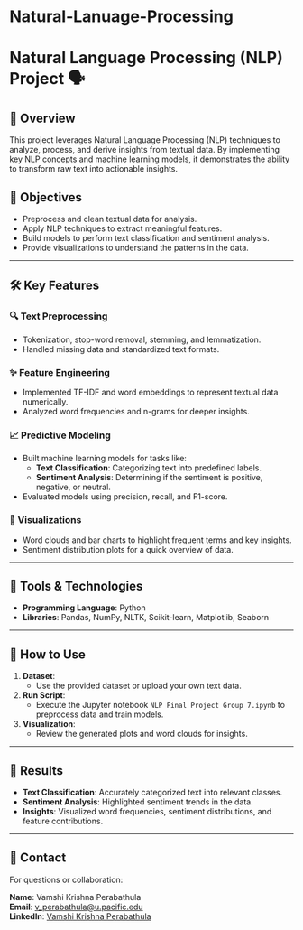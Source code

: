 # Natural-Lanuage-Processing

# Natural Language Processing (NLP) Project 🗣️

## 📖 Overview
This project leverages Natural Language Processing (NLP) techniques to analyze, process, and derive insights from textual data. By implementing key NLP concepts and machine learning models, it demonstrates the ability to transform raw text into actionable insights.

## 🎯 Objectives
- Preprocess and clean textual data for analysis.
- Apply NLP techniques to extract meaningful features.
- Build models to perform text classification and sentiment analysis.
- Provide visualizations to understand the patterns in the data.

---

## 🛠️ Key Features

### 🔍 Text Preprocessing
- Tokenization, stop-word removal, stemming, and lemmatization.
- Handled missing data and standardized text formats.

### ✨ Feature Engineering
- Implemented TF-IDF and word embeddings to represent textual data numerically.
- Analyzed word frequencies and n-grams for deeper insights.

### 📈 Predictive Modeling
- Built machine learning models for tasks like:
  - **Text Classification**: Categorizing text into predefined labels.
  - **Sentiment Analysis**: Determining if the sentiment is positive, negative, or neutral.
- Evaluated models using precision, recall, and F1-score.

### 🎨 Visualizations
- Word clouds and bar charts to highlight frequent terms and key insights.
- Sentiment distribution plots for a quick overview of data.

---

## 🧰 Tools & Technologies
- **Programming Language**: Python
- **Libraries**: Pandas, NumPy, NLTK, Scikit-learn, Matplotlib, Seaborn

---

## 🚀 How to Use

1. **Dataset**:
   - Use the provided dataset or upload your own text data.
2. **Run Script**:
   - Execute the Jupyter notebook `NLP Final Project Group 7.ipynb` to preprocess data and train models.
3. **Visualization**:
   - Review the generated plots and word clouds for insights.

---

## 🎨 Results
- **Text Classification**: Accurately categorized text into relevant classes.
- **Sentiment Analysis**: Highlighted sentiment trends in the data.
- **Insights**: Visualized word frequencies, sentiment distributions, and feature contributions.

---

## 📩 Contact
For questions or collaboration:

**Name**: Vamshi Krishna Perabathula  
**Email**: [v_perabathula@u.pacific.edu](mailto:v_perabathula@u.pacific.edu)  
**LinkedIn**: [Vamshi Krishna Perabathula](https://www.linkedin.com/in/vk-perabathula/)
